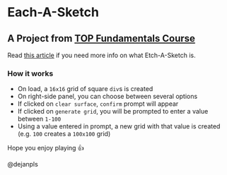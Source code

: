 # Each-A-Sketch 

## A Project from <a href="https://www.theodinproject.com/lessons/foundations-etch-a-sketch">TOP Fundamentals Course</a>

Read <a href="https://en.wikipedia.org/wiki/Etch_A_Sketch">this article</a> if you need more info on what Etch-A-Sketch is.

### How it works

* On load, a ```16x16``` grid of square ```div```s is created
* On right-side panel, you can choose between several options
* If clicked on ```clear surface```, ```confirm``` prompt will appear
* If clicked on ```generate grid```, you will be prompted to enter a value between ```1-100```
* Using a value entered in prompt, a new grid with that value is created (e.g. ```100``` creates a ```100x100``` grid)

Hope you enjoy playing :+1:

@dejanpls